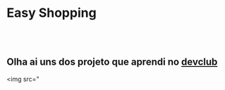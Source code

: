 <h1>Easy Shopping </h1>
<br>
<br>

<h2> Olha ai uns dos projeto que aprendi no <a href="http://rodolfomori.com.br/devclub">devclub</a> </h2>


<img src="
